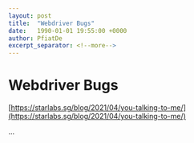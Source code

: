 ```yaml
---
layout: post
title:  "Webdriver Bugs"
date:   1990-01-01 19:55:00 +0000
author: PfiatDe
excerpt_separator: <!--more-->
---
```


# Webdriver Bugs
[https://starlabs.sg/blog/2021/04/you-talking-to-me/](https://starlabs.sg/blog/2021/04/you-talking-to-me/)

...
<!--more-->

